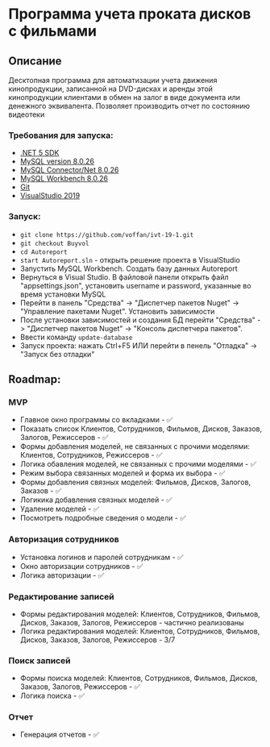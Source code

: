 # Программа учета проката дисков с фильмами

## Описание
Десктопная программа для автоматизации учета движения кинопродукции, записанной на DVD-дисках и аренды этой кинопродукции клиентами в обмен на залог в виде документа или денежного эквивалента. Позволяет производить отчет по состоянию видеотеки 

### Требования для запуска:
* [.NET 5 SDK](https://dotnet.microsoft.com/en-us/download/dotnet/5.0)
* [MySQL version 8.0.26](https://downloads.mysql.com/archives/community/)
* [MySQL Connector/Net 8.0.26](https://downloads.mysql.com/archives/c-net/)
* [MySQL Workbench 8.0.26](https://downloads.mysql.com/archives/workbench/)
* [Git](https://docs.github.com/en/desktop/installing-and-configuring-github-desktop/installing-and-authenticating-to-github-desktop/installing-github-desktop)
* [VisualStudio 2019](https://docs.microsoft.com/ru-ru/visualstudio/releases/2019/history)

### Запуск:
* `git clone https://github.com/voffan/ivt-19-1.git`
* `git checkout Buyvol`
* `cd Autoreport`
* `start Autoreport.sln` - открыть решение проекта в VisualStudio
* Запустить MySQL Workbench. Создать базу данных Autoreport
* Вернуться в Visual Studio. В файловой панели открыть файл "appsettings.json", установить username и password, указанные во время установки MySQL
* Перейти в панель "Средства" -> "Диспетчер пакетов Nuget" -> "Управление пакетами Nuget". Установить зависимости
* После установки зависимостей и создания БД перейти "Средства" -> "Диспетчер пакетов Nuget" -> "Консоль диспетчера пакетов".
* Ввести команду `update-database`
* Запуск проекта: нажать Ctrl+F5 ИЛИ перейти в пенель "Отладка" -> "Запуск без отладки"

## Roadmap:
### MVP
* Главное окно программы со вкладками - ✅
* Показать список Клиентов, Сотрудников, Фильмов, Дисков, Заказов, Залогов, Режиссеров - ✅
* Формы добавления моделей, не связанных с прочими моделями: Клиентов, Сотрудников, Режиссеров - ✅
* Логика обавления моделей, не связанных с прочими моделями - ✅
* Режим выбора связанных моделей и форма их выбора - ✅
* Формы добавления связных моделей: Фильмов, Дисков, Залогов, Заказов - ✅
* Логикика добавления связных моделей  - ✅
* Удаление моделей - ✅
* Посмотреть подробные сведения о модели - ✅

### Авторизация сотрудников
* Установка логинов и паролей сотрудникам - ✅
* Окно авторизации сотрудников - ✅
* Логика авторизации - ✅

### Редактирование записей
* Формы редактирования моделей: Клиентов, Сотрудников, Фильмов, Дисков, Заказов, Залогов, Режиссеров - частично реализованы
* Логика редактирования моделей: Клиентов, Сотрудников, Фильмов, Дисков, Заказов, Залогов, Режиссеров - 3/7

### Поиск записей
* Формы поиска моделей: Клиентов, Сотрудников, Фильмов, Дисков, Заказов, Залогов, Режиссеров - ✅
* Логика поиска - ✅

### Отчет
* Генерация отчетов - ✅